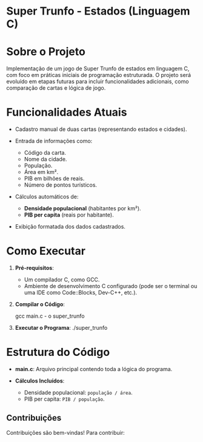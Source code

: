 # Super Trunfo - Estados (Linguagem C)

# Sobre o Projeto
Implementação de um jogo de Super Trunfo de estados em linguagem C, com foco em práticas iniciais de programação estruturada. 
O projeto será evoluído em etapas futuras para incluir funcionalidades adicionais, como comparação de cartas e lógica de jogo.

# Funcionalidades Atuais
* Cadastro manual de duas cartas (representando estados e cidades).
* Entrada de informações como:

  * Código da carta.
  * Nome da cidade.
  * População.
  * Área em km².
  * PIB em bilhões de reais.
  * Número de pontos turísticos.

* Cálculos automáticos de:
  * **Densidade populacional** (habitantes por km²).
  * **PIB per capita** (reais por habitante).
  
* Exibição formatada dos dados cadastrados.

# Como Executar

1. **Pré-requisitos**:

   * Um compilador C, como GCC.
   * Ambiente de desenvolvimento C configurado (pode ser o terminal ou uma IDE como Code::Blocks, Dev-C++, etc.).

2. **Compilar o Código**:

   gcc main.c - o super_trunfo

3. **Executar o Programa**:
   ./super_trunfo

# Estrutura do Código

* **main.c**: Arquivo principal contendo toda a lógica do programa.
* **Cálculos Incluídos**:

  * Densidade populacional: `população / área`.
  * PIB per capita: `PIB / população`.

## Contribuições

Contribuições são bem-vindas! Para contribuir:
